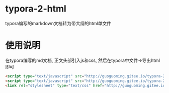 # typora-2-html
typora编写的markdown文档转为带大纲的html单文件



# 使用说明

在typora编写的md文档, 正文头部引入js和css, 然后在typora中文件->导出html即可

```html
<script type="text/javascript" src="http://guoguoming.gitee.io/typora-2-html/jquery-3.3.1.min.js"></script>
<script type="text/javascript" src="http://guoguoming.gitee.io/typora-2-html/2html.js"></script>
<link rel="stylesheet" type="text/css" href="http://guoguoming.gitee.io/typora-2-html/style.css">
```

